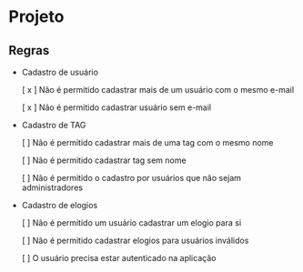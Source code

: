 # Projeto

## Regras

- Cadastro de usuário

  [ x ] Não é permitido cadastrar mais de um usuário com o mesmo e-mail

  [ x ] Não é permitido cadastrar usuário sem e-mail

- Cadastro de TAG

  [  ] Não é permitido cadastrar mais de uma tag com o mesmo nome

  [  ] Não é permitido cadastrar tag sem nome

  [  ] Não é permitido o cadastro por usuários que não sejam administradores

- Cadastro de elogios

  [  ] Não é permitido um usuário cadastrar um elogio para si

  [  ] Não é permitido cadastrar elogios para usuários inválidos

  [  ] O usuário precisa estar autenticado na aplicação